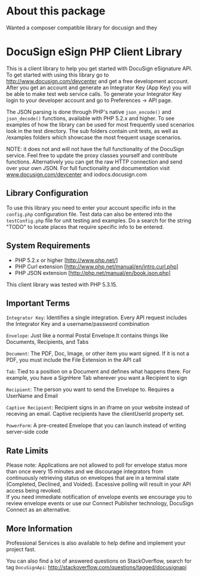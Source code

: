 About this package
==================

Wanted a composer compatible library for docusign and they

DocuSign eSign PHP Client Library
================================

This is a client library to help you get started with DocuSign eSignature API.
To get started with using this library go to <a href="http://www.docusign.com/devcenter">http://www.docusign.com/devcenter</a> and get
a free development account.  After you get an account and generate an Integrator Key (App Key) 
you will be able to make test web service calls.  To generate your Integrator Key login to your developer 
account and go to Preferences -> API page.

The JSON parsing is done through PHP's native `json_encode()` and `json_decode()` functions, available with 
PHP 5.2.x and higher.  To see examples of how the library can be used for most frequently used scenarios 
look in the test directory.  The sub folders contain unit tests, as well as /examples folders which 
showcase the most frequent usage scenarios.

NOTE: it does not and will not have the full functionality of the DocuSign service.
Feel free to update the proxy classes yourself and contribute functions.
Alternatively you can get the raw HTTP connection and send over your own JSON.
For full functionality and documentation visit www.docusign.com/devcenter and iodocs.docusign.com


Library Configuration
-------------------------

To use this library you need to enter your account specific info in the `config.php` configuration file.
Test data can also be entered into the `testConfig.php` file for unit testing and examples.
Do a search for the string "TODO" to locate places that require specific info to be entered.


System Requirements
-------------------------

- PHP 5.2.x or higher [http://www.php.net/]
- PHP Curl extension [http://www.php.net/manual/en/intro.curl.php]
- PHP JSON extension [http://php.net/manual/en/book.json.php]

This client library was tested with PHP 5.3.15.


Important Terms
-------------------------

`Integrator Key`: Identifies a single integration. Every API 
request includes the Integrator Key and a 
username/password combination

`Envelope`: Just like a normal Postal Envelope.It contains 
things like Documents, Recipients, and Tabs

`Document`: The PDF, Doc, Image, or other item you want 
signed. If it is not a PDF, you must include the File 
Extension in the API call

`Tab`: Tied to a position on a Document and defines what 
happens there. For example, you have a SignHere Tab 
wherever you want a Recipient to sign

`Recipient`: The person you want to send the Envelope 
to. Requires a UserName and Email

`Captive Recipient`: Recipient signs in an iframe on your 
website instead of receving an email.  Captive recipients have the
clientUserId property set.

`PowerForm`: A pre-created Envelope that you can launch
instead of writing server-side code

Rate Limits
-------------------------

Please note: Applications are not allowed to poll for envelope status more
than once every 15 minutes and we discourage integrators from continuously
retrieving status on envelopes that are in a terminal state (Completed, 
Declined, and Voided).  Excessive polling will result in your API access 
being revoked.  
If you need immediate notification of envelope events we encourage you to 
review envelope events or use our Connect Publisher technology, DocuSign 
Connect as an alternative.

More Information
-------------------------

Professional Services is also available to help define and implement your
project fast. 

You can also find a lot of answered questions on StackOverflow, search for tag `DocuSignApi`:
http://stackoverflow.com/questions/tagged/docusignapi
